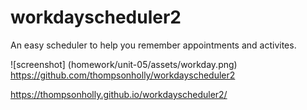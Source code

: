 # workdayscheduler2

An easy scheduler to help you remember appointments and activites.

![screenshot] (homework/unit-05/assets/workday.png) https://github.com/thompsonholly/workdayscheduler2

https://thompsonholly.github.io/workdayscheduler2/
